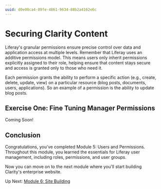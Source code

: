 ```yaml
---
uuid: d0e00ca4-89fe-4861-9634-88b2a4162e6c
---
```

# Securing Clarity Content

Liferay's granular permissions ensure precise control over data and application access at multiple levels. Remember that Liferay uses an additive permissions model. This means users only inherit permissions explicitly assigned to their role, helping ensure that content stays secure and access is granted only to those who need it.

Each permission grants the ability to perform a specific action (e.g., create, delete, update, view) on a particular resource (blog posts, documents, users, applications). So an example of a permission is the ability to update blog posts.

## Exercise One: Fine Tuning Manager Permissions

Coming Soon!

## Conclusion

Congratulations, you've completed Module 5: Users and Permissions. Throughout this module, you learned the essentials for Liferay user management, including roles, permissions, and user groups.

Now you can move on to the next module where you'll start building Clarity's enterprise website.

Up Next: [Module 6: Site Building](../module-6-site-building.md)
